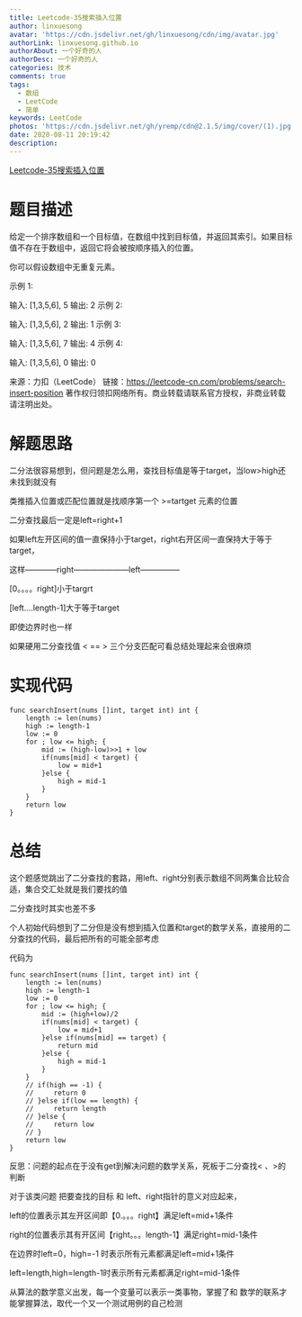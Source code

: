```yaml
---
title: Leetcode-35搜索插入位置
author: linxuesong
avatar: 'https://cdn.jsdelivr.net/gh/linxuesong/cdn/img/avatar.jpg'
authorLink: linxuesong.github.io
authorAbout: 一个好奇的人
authorDesc: 一个好奇的人
categories: 技术
comments: true
tags:
  - 数组
  - LeetCode
  - 简单
keywords: LeetCode
photos: 'https://cdn.jsdelivr.net/gh/yremp/cdn@2.1.5/img/cover/(1).jpg.webp'
date: 2020-08-11 20:19:42
description:
---
```

[Leetcode-35搜索插入位置](https://leetcode-cn.com/problems/search-insert-position/)

# 题目描述

给定一个排序数组和一个目标值，在数组中找到目标值，并返回其索引。如果目标值不存在于数组中，返回它将会被按顺序插入的位置。

你可以假设数组中无重复元素。

示例 1:

输入: [1,3,5,6], 5
输出: 2
示例 2:

输入: [1,3,5,6], 2
输出: 1
示例 3:

输入: [1,3,5,6], 7
输出: 4
示例 4:

输入: [1,3,5,6], 0
输出: 0

来源：力扣（LeetCode）
链接：https://leetcode-cn.com/problems/search-insert-position
著作权归领扣网络所有。商业转载请联系官方授权，非商业转载请注明出处。

# 解题思路

二分法很容易想到，但问题是怎么用，查找目标值是等于target，当low>high还未找到就没有

类推插入位置或匹配位置就是找顺序第一个 >=tartget 元素的位置

二分查找最后一定是left=right+1

如果left左开区间的值一直保持小于target，right右开区间一直保持大于等于target，

这样————right———————left—————

[0。。。。right]小于targrt

[left....length-1]大于等于target

即使边界时也一样



如果硬用二分查找值 < == > 三个分支匹配可看总结处理起来会很麻烦

# 实现代码

````
func searchInsert(nums []int, target int) int {
    length := len(nums)
    high := length-1
    low := 0
    for ; low <= high; {
        mid := (high-low)>>1 + low
        if(nums[mid] < target) {
            low = mid+1
        }else {
            high = mid-1
        }
    }
    return low
}
````

# 总结

这个题感觉跳出了二分查找的套路，用left、right分别表示数组不同两集合比较合适，集合交汇处就是我们要找的值

二分查找时其实也差不多

个人初始代码想到了二分但是没有想到插入位置和target的数学关系，直接用的二分查找的代码，最后把所有的可能全部考虑

代码为

````
func searchInsert(nums []int, target int) int {
    length := len(nums)
    high := length-1
    low := 0
    for ; low <= high; {
        mid := (high+low)/2
        if(nums[mid] < target) {
            low = mid+1
        }else if(nums[mid] == target) {
            return mid
        }else {
            high = mid-1
        }
    }
    // if(high == -1) {
    //     return 0
    // }else if(low == length) {
    //     return length
    // }else {
    //     return low
    // }
    return low
}
````

反思：问题的起点在于没有get到解决问题的数学关系，死板于二分查找< 、>的判断

对于该类问题  把要查找的目标    和    left、right指针的意义对应起来，

left的位置表示其左开区间即【0.。。。right】满足left=mid+1条件

right的位置表示其有开区间【right。。。length-1】满足right=mid-1条件



在边界时left=0，high=-1 时表示所有元素都满足left=mid+1条件

left=length,high=length-1时表示所有元素都满足right=mid-1条件



从算法的数学意义出发，每一个变量可以表示一类事物，掌握了和 数学的联系才能掌握算法，取代一个又一个测试用例的自己检测